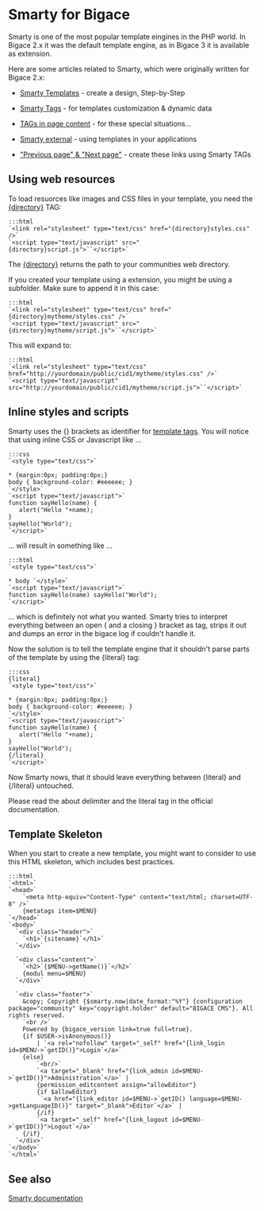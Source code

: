 # Smarty for Bigace

Smarty is one of the most popular template eingines in the PHP world. In Bigace 2.x it was the default template engine, as in Bigace 3 it is available as extension.

Here are some articles related to Smarty, which were originally written for Bigace 2.x:


*  [Smarty Templates](./smarty/tutorial) - create a design, Step-by-Step

*  [Smarty Tags](bigace/smarty_tags) - for templates customization & dynamic data

*  [TAGs in page content](./smarty/content) - for these special situations...

*  [Smarty external](./smarty/external) - using templates in your applications

*  ["Previous page" & "Next page"](./smarty/previousnextpage) - create these links using Smarty TAGs

## Using web resources

To load resuorces like images and CSS files in your template, you need the [{directory}](bigace/smarty_tags/directory) TAG:

	:::html
	`<link rel="stylesheet" type="text/css" href="{directory}styles.css" />`
	`<script type="text/javascript" src="{directory}script.js">``</script>`


The [{directory}](bigace/smarty_tags/directory) returns the path to your communities web directory.

If you created your template using a extension, you might be using a subfolder. Make sure to append it in this case:

	:::html
	`<link rel="stylesheet" type="text/css" href="{directory}mytheme/styles.css" />`
	`<script type="text/javascript" src="{directory}mytheme/script.js">``</script>`


This will expand to:

	:::html
	`<link rel="stylesheet" type="text/css" href="http://yourdomain/public/cid1/mytheme/styles.css" />`
	`<script type="text/javascript" src="http://yourdomain/public/cid1/mytheme/script.js">``</script>`


## Inline styles and scripts

Smarty uses the {} brackets as identifier for [template tags](bigace/smarty_tags). You will notice that using inline CSS or Javascript like ...

	:::css
	`<style type="text/css">`

	* {margin:0px; padding:0px;}
	body { background-color: #eeeeee; }
	`</style>`
	`<script type="text/javascript">`
	function sayHello(name) {
	   alert("Hello "+name);
	}
	sayHello("World");
	`</script>`


... will result in something like ...

	:::html
	`<style type="text/css">`

	* body `</style>`
	`<script type="text/javascript">`
	function sayHello(name) sayHello("World");
	`</script>`


... which is definitely not what you wanted. Smarty tries to interpret everything between an open { and a closing } bracket as tag, strips it out and dumps an error in the bigace log if couldn't handle it.

Now the solution is to tell the template engine that it shouldn't parse parts of the template by using the {literal} tag:

	:::css
	{literal}
	`<style type="text/css">`

	* {margin:0px; padding:0px;}
	body { background-color: #eeeeee; }
	`</style>`
	`<script type="text/javascript">`
	function sayHello(name) {
	   alert("Hello "+name);
	}
	sayHello("World");
	{/literal}
	`</script>`


Now Smarty nows, that it should leave everything between {literal} and {/literal} untouched.

Please read the about delimiter and the literal tag in the official documentation.

## Template Skeleton

When you start to create a new template, you might want to consider to use this HTML skeleton, which includes best practices.

	:::html
	`<html>`
	`<head>`
	    `<meta http-equiv="Content-Type" content="text/html; charset=UTF-8" />`
	    {metatags item=$MENU}
	`</head>`
	`<body>`
	  `<div class="header">`
	    `<h1>`{sitename}`</h1>`
	  `</div>`
	  
	  `<div class="content">`
	    `<h2>`{$MENU->getName()}`</h2>`
	    {modul menu=$MENU}
	  `</div>`
	      
	  `<div class="footer">`
	    &copy; Copyright {$smarty.now|date_format:"%Y"} {configuration package="community" key="copyright.holder" default="BIGACE CMS"}. All rights reserved.
	    `<br />`
	    Powered by {bigace_version link=true full=true}. 
	    {if $USER->isAnonymous()}
	        | `<a rel="nofollow" target="_self" href="{link_login id=$MENU->`getID()}">Login`</a>`
	    {else}
	        `<br/>`
	        `<a target="_blank" href="{link_admin id=$MENU->`getID()}">Administration`</a>` | 
	        {permission_editcontent assign="allowEditor"}
	        {if $allowEditor}
	         `<a href="{link_editor id=$MENU->`getID() language=$MENU->getLanguageID()}" target="_blank">Editor`</a>` | 
	        {/if}
	        `<a target="_self" href="{link_logout id=$MENU->`getID()}">Logout`</a>`
	    {/if}
	  `</div>`
	`</body>`
	`</html>`   


## See also

[Smarty documentation](http://www.smarty.net/manual/index.php) 


